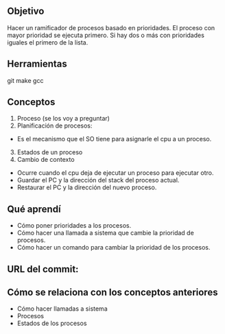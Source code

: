 ## Objetivo
Hacer un ramificador de procesos basado en prioridades.
El proceso con mayor prioridad se ejecuta primero. 
Si hay dos o más con prioridades iguales el primero de la lista.

## Herramientas
git
make
gcc

## Conceptos
1) Proceso (se los voy a preguntar)
2) Planificación de procesos: 
+ Es el mecanismo que el SO tiene para asignarle el cpu a un proceso.
3) Estados de un proceso
4) Cambio de contexto
+ Ocurre cuando el cpu deja de ejecutar un proceso para ejecutar otro.
+ Guardar el PC y la dirección del stack del proceso actual.
+ Restaurar el PC y la dirección del nuevo proceso.

## Qué aprendí
+ Cómo poner prioridades a los procesos.
+ Cómo hacer una llamada a sistema que cambie la prioridad de procesos.
+ Cómo hacer un comando para cambiar la prioridad de los procesos.

## URL del commit:

## Cómo se relaciona con los conceptos anteriores
+ Cómo hacer llamadas a sistema
+ Procesos
+ Estados de los procesos
